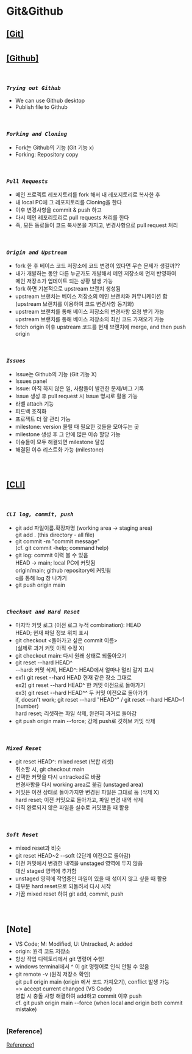 # Git&Github

## <u>[Git]</u>

#

## <u>[Github]</u>

<br/>

### _`Trying out Github`_

- We can use Github desktop
- Publish file to Github

<br/>

### _`Forking and Cloning`_

- Fork는 Github의 기능 (Git 기능 x) <br/>
- Forking: Repository copy

<br/>

### _`Pull Requests`_

- 메인 프로젝트 레포지토리를 fork 해서 내 레포지토리로 복사한 후
- 내 local PC에 그 레포지토리를 Cloning을 한다
- 이후 변경사항을 commit & push 하고
- 다시 메인 레포리토리로 pull requests 처리를 한다
- 즉, 모든 동료들이 코드 복사본을 가지고, 변경사항으로 pull request 처리

<br/>

### _`Origin and Upstream`_

- fork 한 후 베이스 코드 저장소에 코드 변경이 있다면 무슨 문제가 생길까??
- 내가 개발하는 동안 다른 누군가도 개발해서 메인 저장소에 먼저 반영하여 <br/>
  메인 저장소가 업데이트 되는 상황 발생 가능
- fork 하면 기본적으로 upstream 브랜치 생성됨
- upstream 브랜치는 베이스 저장소의 메인 브랜치와 커뮤니케이션 함 <br/>
  (upstream 브랜치를 이용하여 코드 변경사항 동기화)
- upstream 브랜치를 통해 베이스 저장소의 변경사항 요청 받기 가능 <br/>
  upstream 브랜치를 통해 베이스 저장소의 최신 코드 가져오기 가능
- fetch origin 이후 upstream 코드를 현재 브랜치에 merge, and then push origin

<br/>

### _`Issues`_

- Issue는 Github의 기능 (Git 기능 X)
- Issues panel
- Issue: 아직 하지 않은 일, 사람들이 발견한 문제/버그 기록
- Issue 생성 후 pull request 시 Issue 명시로 활용 가능
- 라벨 attach 기능
- 피드백 조직화
- 프로젝트 더 잘 관리 가능
- milestone: version 올릴 때 필요한 것들을 모아두는 곳
- milestone 생성 후 그 안에 많은 이슈 할당 가능
- 이슈들이 모두 해결되면 milestone 달성
- 해결된 이슈 리스트화 가능 (milestone)

<br/>

#

## <u>[CLI]</u>

<br/>

### _`CLI log, commit, push`_

- git add 파일이름.확장자명 (working area -> staging area) <br/>
  git add . (this directory - all file)
- git commit -m "commit message" <br/>
  (cf. git commit -help; command help)
- git log: commit 이력 볼 수 있음 <br/>
  HEAD -> main; local PC에 커밋됨 <br/>
  origin/main; github repository에 커밋됨 <br/>
  q를 통해 log 창 나가기
- git push origin main

<br/>

### _`Checkout and Hard Reset`_

- 마지막 커밋 로그 (이전 로그 누적 combination): HEAD <br/>
  HEAD; 현재 파일 정보 위치 표시
- git checkout <돌아가고 싶은 commit 이름> <br/>
  (실제로 과거 커밋 아직 수정 X)
- git checkout main: 다시 원래 상태로 되돌아오기
- git reset --hard HEAD^ <br/>
  --hard: 커밋 삭제, HEAD^: HEAD에서 얼마나 멀리 갈지 표시 <br/>
- ex1) git reset --hard HEAD 현재 같은 장소 그대로 <br/>
  ex2) git reset --hard HEAD^ 한 커밋 이전으로 돌아가기 <br/>
  ex3) git reset --hard HEAD^^ 두 커밋 이전으로 돌아가기 <br/>
  if, doesn't work; git reset --hard "HEAD^" / git reset --hard HEAD~1 (number) <br/>
  hard reset; 리셋하는 파일 삭제, 완전히 과거로 돌아감
- git push origin main --force; 강제 push로 깃허브 커밋 삭제

<br/>

### _`Mixed Reset`_

- git reset HEAD^: mixed reset (복합 리셋) <br/>
  취소할 시, git checkout main
- 선택한 커밋을 다시 untracked로 바꿈 <br/>
  변경사항을 다시 working area로 옮김 (unstaged area)
- 커밋은 이전 상태로 돌아가지만 변경된 파일은 그대로 둠 (삭제 X) <br/>
  hard reset; 이전 커밋으로 돌아가고, 파일 변경 내역 삭제
- 아직 완료되지 않은 파일을 실수로 커밋했을 때 활용

<br/>

### _`Soft Reset`_

- mixed reset과 비슷
- git reset HEAD~2 --soft (2단계 이전으로 돌아감)
- 이전 커밋에서 변경한 내역을 unstaged 영역에 두지 않음 <br/>
  대신 staged 영역에 추가함
- unstaged 영역에 작업중인 파일이 있을 때 섞이지 않고 싶을 때 활용
- 대부분 hard reset으로 되돌려서 다시 시작
- 가끔 mixed reset 하여 git add, commit, push

<br/>

#

## [Note]

- VS Code; M: Modified, U: Untracked, A: added
- origin: 원격 코드 저장소
- 항상 작업 디렉토리에서 git 명령어 수행!
- windows terminal에서 ^ 이 git 명령어로 인식 안될 수 있음
- git remote -v (원격 저장소 확인) <br/>
  git pull origin main (origin 에서 코드 가져오기), conflict 발생 가능 <br/>
  => accept current changed (VS Code) <br/>
  병합 시 충돌 사항 해결하여 add하고 commit 이후 push <br/>
  cf. git push origin main --force (when local and origin both commit mistake)

#

### [Reference]

[Reference1](https://nomadcoders.co/git-for-beginners)
